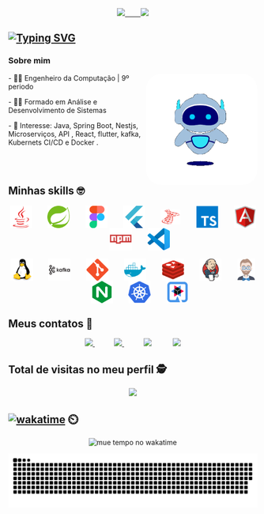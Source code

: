 
<div align="center">
  <a href="https://github.com/hellyaxs">
  <img height="180em" src="https://github-readme-stats.vercel.app/api?username=hellyaxs&rank_icon=github&show_icons=true&hide_border=true&theme=tokyonight"/>
    &nbsp;&nbsp;&nbsp;&nbsp;&nbsp;&nbsp;
  <img height="180em" src="https://github-readme-stats.vercel.app/api/top-langs/?username=hellyaxs&layout=compact&hide_border=true&theme=tokyonight"/>
</div>
    

  
## [![Typing SVG](https://readme-typing-svg.demolab.com?font=Fira+Code&weight=700&duration=3800&pause=300&width=500&height=40&lines=Ol%C3%A1%2C+sou+Eias+%F0%9F%91%8B;Engenherio+da+Computa%C3%A7%C3%A3o+%F0%9F%91%A8%E2%80%8D%F0%9F%8E%93;Full+Stack+developer+%F0%9F%91%A8%E2%80%8D%F0%9F%92%BB;Linux+lover+%F0%9F%90%A7)](https://git.io/typing-svg)

### Sobre mim
<div style="display: inline_block"  >
<img align="right" width="225" height="225" style="border-radius:30px;" src="eva.gif?raw=true" />
<p> - 👨‍💻 Engenheiro da Computação | 9º periodo </p>
<p> - 👨‍🎓 Formado em Análise e Desenvolvimento de Sistemas </p>
<p> - 🎯 Interesse: Java, Spring Boot, Nestjs, Microserviços, API , React, flutter, kafka, Kubernets CI/CD e Docker . </p>
  
</div>
  <br/>
  <br/>
  
## Minhas skills :nerd_face:  
  
  <div style="display: inline_block" align="center">
  <img align="center" alt="java" height="45" src="https://raw.githubusercontent.com/devicons/devicon/master/icons/java/java-plain.svg">
  &nbsp;&nbsp;&nbsp;&nbsp;&nbsp;&nbsp;
  <img align="center" alt="spring framework" height="45"  src="https://github.com/devicons/devicon/blob/master/icons/spring/spring-original.svg">
  &nbsp;&nbsp;&nbsp;&nbsp;&nbsp;&nbsp;
   <img align="center" alt="figma" height="45" src="https://github.com/devicons/devicon/blob/master/icons/figma/figma-original.svg">
  &nbsp;&nbsp;&nbsp;&nbsp;&nbsp;&nbsp;
  <img align="center" alt="flutter" height="45" src="https://github.com/devicons/devicon/blob/master/icons/flutter/flutter-original.svg">
  &nbsp;&nbsp;&nbsp;&nbsp;&nbsp;&nbsp;
 <img align="center"alt="SQL Server"height="30"width="40"src="https://github.com/devicons/devicon/blob/master/icons/microsoftsqlserver/microsoftsqlserver-plain.svg">
  &nbsp;&nbsp;&nbsp;&nbsp;&nbsp;&nbsp;
 <img align="center" alt="typescript" height="45"src="https://github.com/devicons/devicon/blob/master/icons/typescript/typescript-plain.svg">
  &nbsp;&nbsp;&nbsp;&nbsp;&nbsp;&nbsp;
   <img align="center" alt="angular-php" height="45" src="https://raw.githubusercontent.com/devicons/devicon/9f4f5cdb393299a81125eb5127929ea7bfe42889/icons/angularjs/angularjs-original.svg">
  &nbsp;&nbsp;&nbsp;&nbsp;&nbsp;&nbsp;
  <img align="center" alt="mpn" height="45" src="https://github.com/devicons/devicon/blob/master/icons/npm/npm-original-wordmark.svg">
  &nbsp;&nbsp;&nbsp;&nbsp;&nbsp;&nbsp;
  <img align="center" alt="vscode" height="45"  src="https://github.com/devicons/devicon/blob/master/icons/vscode/vscode-original.svg">
   <br/><br/>
    <img align="center" alt="linux" height="45"  src="https://github.com/devicons/devicon/blob/master/icons/linux/linux-original.svg">
  &nbsp;&nbsp;&nbsp;&nbsp;&nbsp;&nbsp;
  <img align="center" alt="kafka" height="45"  src="https://github.com/devicons/devicon/blob/master/icons/apachekafka/apachekafka-original-wordmark.svg">
  &nbsp;&nbsp;&nbsp;&nbsp;&nbsp;&nbsp;
   <img align="center" alt="git" height="45" src="https://github.com/devicons/devicon/blob/master/icons/git/git-original.svg">
  &nbsp;&nbsp;&nbsp;&nbsp;&nbsp;&nbsp;
    <img align="center" alt="docker" height="45"  src="https://github.com/devicons/devicon/blob/master/icons/docker/docker-plain.svg">
  &nbsp;&nbsp;&nbsp;&nbsp;&nbsp;&nbsp;
  <img align="center" alt="redis" height="45" src="https://github.com/devicons/devicon/blob/master/icons/redis/redis-original.svg">
  &nbsp;&nbsp;&nbsp;&nbsp;&nbsp;&nbsp;
    <img align="center" alt="jenkins" height="45"  src="https://github.com/devicons/devicon/blob/master/icons/jenkins/jenkins-original.svg">
  &nbsp;&nbsp;&nbsp;&nbsp;&nbsp;&nbsp;
     <img align="center" alt="jhispter" height="45"  src="jhipster.202x256.png">
    &nbsp;&nbsp;&nbsp;&nbsp;&nbsp;&nbsp;
  <img align="center" alt="nginx" height="45"  src="https://github.com/devicons/devicon/blob/master/icons/nginx/nginx-original.svg">
     &nbsp;&nbsp;&nbsp;&nbsp;&nbsp;&nbsp;
  <img align="center" alt="kubernets" height="45"  src="https://github.com/devicons/devicon/blob/master/icons/kubernetes/kubernetes-original.svg">
     &nbsp;&nbsp;&nbsp;&nbsp;&nbsp;&nbsp;
  <img align="center" alt="quarkus" height="45"  src="https://github.com/devicons/devicon/blob/master/icons/quarkus/quarkus-original.svg">
   
  </div>
  
  ## Meus contatos :iphone:
<div align="center">
  <a href="https://eliasengenharia.netlify.app/"><img  src="https://img.shields.io/badge/website-%23100000.svg?&style=for-the-badge&color=4b0082&logo=netlify&logoColor=white&link=https://eliasengenharia.netlify.app/">
    </a>
  &nbsp;&nbsp;&nbsp;&nbsp;&nbsp;&nbsp;&nbsp;&nbsp;&nbsp;
 <a href="https://github.com/hellyaxs"><img  src="https://img.shields.io/badge/github-%23100000.svg?&style=for-the-badge&logo=github&logoColor=white&link=https://github.com/hellyaxs">
    </a>
  &nbsp;&nbsp;&nbsp;&nbsp;&nbsp;&nbsp;&nbsp;&nbsp;&nbsp;
<a href = "mailto:eliasvitor.dev@gmail.com" target="_blank"><img src="https://img.shields.io/badge/-Gmail-%23333?style=for-the-badge&logo=gmail&logoColor=white"></a>
  &nbsp;&nbsp;&nbsp;&nbsp;&nbsp;&nbsp;&nbsp;&nbsp;&nbsp;
 <a href="https://www.linkedin.com/in/elias-vitordev" target="_blank"><img src="https://img.shields.io/badge/-LinkedIn-%230077B5?style=for-the-badge&logo=linkedin&logoColor=white"></a> 
 </div>
 
  ## Total de visitas no meu perfil :detective: <br>
 <p align="center"> 
   <img alingn="center" src="https://profile-counter.glitch.me/hellyaxs/count.svg" />
 </p>
 
  ##  [![wakatime](https://wakatime.com/badge/user/1d598a8e-b535-49e7-af5c-b37a60446c29.svg)](https://wakatime.com/@1d598a8e-b535-49e7-af5c-b37a60446c29) ⏲️ </br>
<div align="center">
  

![mue tempo no wakatime](https://github-readme-stats.vercel.app/api/wakatime?username=@hellyaxs&theme=tokyonight&hide_border=true)

</div> 
 <div>
  
  
  
   ![Snake animation](https://github.com/hellyaxs/hellyaxs/blob/manual-run-output/only-svg/github-contribution-grid-snake-dark.svg)
</div>
